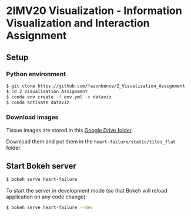 # 2IMV20 Visualization - Information Visualization and Interaction Assignment 

## Setup

### Python environment
```bash
$ git clone https://github.com/fazonbence/2_Visualisation_Assignment
$ cd 2_Visualisation_Assignment
$ conda env create -f env.yml -n dataviz
$ conda activate dataviz
```

### Download images
Tissue images are stored in this [Google Drive folder](https://drive.google.com/drive/folders/1uwxa6H4jQVrVnEJQdfYQOnSoURxdYiOx?usp=sharing). 

Download them and put them in the `heart-failure/static/tiles_flat` folder.

## Start Bokeh server
```bash
$ bokeh serve heart-failure
```

To start the server in development mode (so that Bokeh will reload application on any code change):
```bash
$ bokeh serve heart-failure --dev
```